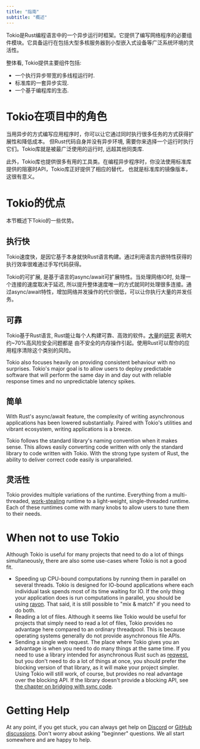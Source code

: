```yaml
---
title: "指南"
subtitle: "概述"
---
```


Tokio是Rust编程语言中的一个异步运行时框架。它提供了编写网络程序的必要组件模块。它具备运行在包括大型多核服务器到小型嵌入式设备等广泛系统环境的灵活性。 

整体看, Tokio提供主要组件包括:

 - 一个执行异步带宽的多线程运行时.
 - 标准库的一套异步实现.
 - 一个基于编程库的生态.

# Tokio在项目中的角色

当用异步的方式编写应用程序时，你可以让它通过同时执行很多任务的方式获得扩展性和降低成本。
但Rust代码自身并没有异步环境, 需要你来选择一个运行时执行它们。Tokio库就是被最广泛使用的运行时,
远超其他同类库.

此外，Tokio库也提供很多有用的工具类。在编程异步程序时，你没法使用标准库提供的阻塞时API，Tokio库正好提供了相应的替代，
也就是标准库的镜像版本，这很有意义。

# Tokio的优点

本节概述下Tokio的一些优势。

## 执行快

Tokio速度快，是因它基于本身就快Rust语言构建。通过利用语言内嵌特性获得的执行效率很难通过手写代码获得。

Tokio的可扩展, 是基于语言的async/await可扩展特性。当处理网络IO时, 处理一个连接的速度取决于延迟, 
所以提升整体速度唯一的方式就同时处理很多连接。通过async/await特性，增加网络并发操作的代价很低，可以让你执行大量的并发任务。

## 可靠

Tokio基于Rust语言, Rust能让每个人构建可靠、高效的软件。[大量][microsoft]的[研究][chrome] 表明大约~70%高风险安全问题都是
由不安全的内存操作引起。使用Rust可以帮你的应用程序清除这个类别的风险。

Tokio also focuses heavily on providing consistent behaviour with no surprises.
Tokio's major goal is to allow users to deploy predictable software that will
perform the same day in and day out with reliable response times and no
unpredictable latency spikes.

[microsoft]: https://www.zdnet.com/article/microsoft-70-percent-of-all-security-bugs-are-memory-safety-issues/
[chrome]: https://www.chromium.org/Home/chromium-security/memory-safety

## 简单

With Rust's async/await feature, the complexity of writing asynchronous
applications has been lowered substantially. Paired with Tokio's utilities and
vibrant ecosystem, writing applications is a breeze.

Tokio follows the standard library's naming convention when it makes sense. This
allows easily converting code written with only the standard library to code
written with Tokio. With the strong type system of Rust, the ability to deliver
correct code easily is unparalleled.

## 灵活性

Tokio provides multiple variations of the runtime. Everything from a
multi-threaded, [work-stealing] runtime to a light-weight, single-threaded
runtime. Each of these runtimes come with many knobs to allow users to tune them
to their needs.

[work-stealing]: https://en.wikipedia.org/wiki/Work_stealing

# When not to use Tokio

Although Tokio is useful for many projects that need to do a lot of things
simultaneously, there are also some use-cases where Tokio is not a good fit.

 - Speeding up CPU-bound computations by running them in parallel on several
   threads. Tokio is designed for IO-bound applications where each individual
   task spends most of its time waiting for IO. If the only thing your
   application does is run computations in parallel, you should be using
   [rayon]. That said, it is still possible to "mix & match"
   if you need to do both.
 - Reading a lot of files. Although it seems like Tokio would be useful for
   projects that simply need to read a lot of files, Tokio provides no advantage
   here compared to an ordinary threadpool. This is because operating systems
   generally do not provide asynchronous file APIs.
 - Sending a single web request. The place where Tokio gives you an advantage is
   when you need to do many things at the same time. If you need to use a
   library intended for asynchronous Rust such as [reqwest], but you don't need
   to do a lot of things at once, you should prefer the blocking version of that
   library, as it will make your project simpler. Using Tokio will still work,
   of course, but provides no real advantage over the blocking API. If the
   library doesn't provide a blocking API, see [the chapter on
   bridging with sync code][bridging].

[rayon]: https://docs.rs/rayon/
[reqwest]: https://docs.rs/reqwest/
[bridging]: /tokio/topics/bridging

# Getting Help

At any point, if you get stuck, you can always get help on [Discord] or [GitHub
discussions][disc]. Don't worry about asking "beginner" questions. We all start
somewhere and are happy to help.

[discord]: https://discord.gg/tokio
[disc]: https://github.com/tokio-rs/tokio/discussions
